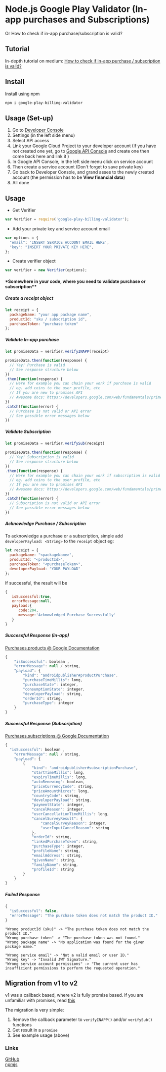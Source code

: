 # Node.js Google Play Validator (In-app purchases and Subscriptions)

Or How to check if in-app purchase/subscription is valid?

## Tutorial

In-depth tutorial on medium: [How to check if in-app purchase / subscription is valid?](https://medium.com/androidhub/how-to-validate-in-app-purchase-subscription-on-your-node-js-backend-a2b823470034)

## Install

Install using npm

```javascript
npm i google-play-billing-validator
```

## Usage (Set-up)

1.  Go to [Developer Console](https://play.google.com/apps/publish/ "Developer Console")
2.  Settings (in the left side menu)
3.  Select API access
4.  Link your Google Cloud Project to your developer account (If you have not created one yet, go to [Google API Console](https://console.developers.google.com/iam-admin/projects "API Console") and create one then come back here and link it )
5.  In Google API Console, in the left side menu click on service account
6.  Then create a service account (Don't forget to save private key)
7.  Go back to Developer Console, and grand asses to the newly created account (the permission has to be **View financial data**)
8.  All done

## Usage

-   Get Verifier

```javascript
var Verifier = require('google-play-billing-validator');
```

-   Add your private key and service account email

```javascript
var options = {
  "email": 'INSERT SERVICE ACCOUNT EMAIL HERE',
  "key": "INSERT YOUR PRIVATE KEY HERE",
};
```

-   Create verifier object

```javascript
var verifier = new Verifier(options);
```

#### \*Somewhere in your code, where you need to validate purchase or subscription\*\*

##### Create a receipt object

```javascript
let receipt = {
  packageName: "your app package name",
  productId: "sku / subscription id",
  purchaseToken: "purchase token"
};
```

##### Validate In-app purchase

```javascript
let promiseData = verifier.verifyINAPP(receipt)

promiseData.then(function(response) {
  // Yay! Purchase is valid
  // See response structure below
})
.then(function(response) {
  // Here for example you can chain your work if purchase is valid
  // eg. add coins to the user profile, etc
  // If you are new to promises API
  // Awesome docs: https://developers.google.com/web/fundamentals/primers/promises
})
.catch(function(error) {
  // Purchase is not valid or API error
  // See possible error messages below
})
```

##### Validate Subscription

```javascript
let promiseData = verifier.verifySub(receipt)

promiseData.then(function(response) {
  // Yay! Subscription is valid
  // See response structure below
})
.then(function(response) {
  // Here for example you can chain your work if subscription is valid
  // eg. add coins to the user profile, etc
  // If you are new to promises API
  // Awesome docs: https://developers.google.com/web/fundamentals/primers/promises
})
.catch(function(error) {
  // Subscription is not valid or API error
  // See possible error messages below
})
```

##### Acknowledge Purchase / Subscription
To acknowledge a purchase or a subscription, simple add `developerPayload: <String>` to the `receipt` object
eg:
```javascript
let receipt = {
  packageName: "<packageName>",
  productId: "<productId>",
  purchaseToken: "<purchaseToken>",
  developerPayload: "YOUR PAYLOAD"
};

```

If successful, the result will be
```javascript
{
   isSuccessful:true,
   errorMessage:null,
   payload:{
      code:204,
      message:'Acknowledged Purchase Successfully'
   }
}
```

##### Successful Response (In-app)
[
Purchases.products @ Google Documentation](https://developers.google.com/android-publisher/api-ref/purchases/products#resource)

```javascript
{
	"isSuccessful": boolean ,
	"errorMessage": null / string,
	"payload": {
		"kind": "androidpublisher#productPurchase",
		"purchaseTimeMillis": long,
		"purchaseState": integer,
		"consumptionState": integer,
		"developerPayload": string,
		"orderId": string,
		"purchaseType": integer
	}
}
```

##### Successful Response (Subscription)
[Purchases.subscriptions @ Google Documentation](https://developers.google.com/android-publisher/api-ref/purchases/subscriptions#resource)

```javascript
{
  "isSuccessful": boolean ,
	"errorMessage": null / string,
	"payload": {
		{
			"kind": "androidpublisher#subscriptionPurchase",
			"startTimeMillis": long,
			"expiryTimeMillis": long,
			"autoRenewing": boolean,
			"priceCurrencyCode": string,
			"priceAmountMicros": long,
			"countryCode": string,
			"developerPayload": string,
			"paymentState": integer,
			"cancelReason": integer,
			"userCancellationTimeMillis": long,
			"cancelSurveyResult": {
				"cancelSurveyReason": integer,
				"userInputCancelReason": string
			},
			"orderId": string,
			"linkedPurchaseToken": string,
			"purchaseType": integer,
			"profileName": string,
			"emailAddress": string,
			"givenName": string,
			"familyName": string,
			"profileId": string
		}
	}
}
```

##### Failed Response

```javascript
{
  "isSuccessful": false,
  "errorMessage": "The purchase token does not match the product ID."
}
```

    "Wrong productId (sku)" -> "The purchase token does not match the product ID."
    "Wrong purchase token" -> "The purchase token was not found."
    "Wrong package name" -> "No application was found for the given package name."

    "Wrong service email" -> "Not a valid email or user ID."
    "Wrong key" -> "Invalid JWT Signature."
    "Wrong service account permissions" -> "The current user has insufficient permissions to perform the requested operation."

## Migration from v1 to v2

v1 was a callback based, where v2 is fully promise based.
If you are unfamiliar with promises, read [this](https://developers.google.com/web/fundamentals/primers/promises)

The migration is very simple:
1. Remove the callback parameter to `verifyINAPP()` and/or `verifySub()` functions
2. Get result in a `promise`
3. See example usage (above)

### Links

[GitHub](https://github.com/Deishelon/google-play-billing-validator "GitHub")  
[npmjs](https://www.npmjs.com/package/google-play-billing-validator "npmjs")
